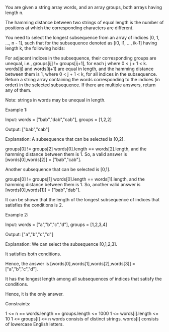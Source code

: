 You are given a string array words, and an array groups, both arrays having length n.

The hamming distance between two strings of equal length is the number of positions at which the corresponding characters are different.

You need to select the longest subsequence from an array of indices [0, 1, ..., n - 1], such that for the subsequence denoted as [i0, i1, ..., ik-1] having length k, the following holds:

For adjacent indices in the subsequence, their corresponding groups are unequal, i.e., groups[ij] != groups[ij+1], for each j where 0 < j + 1 < k.
words[ij] and words[ij+1] are equal in length, and the hamming distance between them is 1, where 0 < j + 1 < k, for all indices in the subsequence.
Return a string array containing the words corresponding to the indices (in order) in the selected subsequence. If there are multiple answers, return any of them.

Note: strings in words may be unequal in length.

Example 1:

Input: words = ["bab","dab","cab"], groups = [1,2,2]

Output: ["bab","cab"]

Explanation: A subsequence that can be selected is [0,2].

groups[0] != groups[2]
words[0].length == words[2].length, and the hamming distance between them is 1.
So, a valid answer is [words[0],words[2]] = ["bab","cab"].

Another subsequence that can be selected is [0,1].

groups[0] != groups[1]
words[0].length == words[1].length, and the hamming distance between them is 1.
So, another valid answer is [words[0],words[1]] = ["bab","dab"].

It can be shown that the length of the longest subsequence of indices that satisfies the conditions is 2.

Example 2:

Input: words = ["a","b","c","d"], groups = [1,2,3,4]

Output: ["a","b","c","d"]

Explanation: We can select the subsequence [0,1,2,3].

It satisfies both conditions.

Hence, the answer is [words[0],words[1],words[2],words[3]] = ["a","b","c","d"].

It has the longest length among all subsequences of indices that satisfy the conditions.

Hence, it is the only answer.

Constraints:

1 <= n == words.length == groups.length <= 1000
1 <= words[i].length <= 10
1 <= groups[i] <= n
words consists of distinct strings.
words[i] consists of lowercase English letters.
